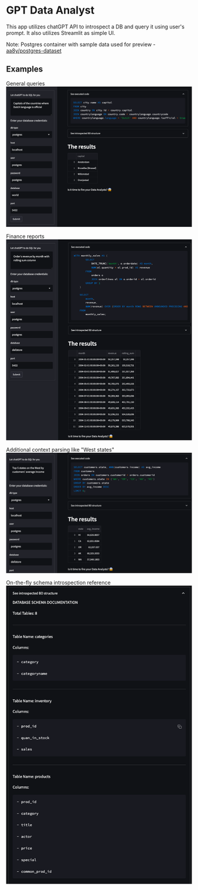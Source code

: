 # GPT Data Analyst
 
This app utilizes chatGPT API to introspect a DB and query it using user's prompt. It also utilizes Streamlit as simple UI.

Note: Postgres container with sample data used for preview - [aa8y/postgres-dataset](https://hub.docker.com/r/aa8y/postgres-dataset/)
## Examples
General queries
![Preview](github/preview1.png)

Finance reports
![Preview](github/preview2.png)

Additional context parsing like "West states"
![Preview](github/preview3.png)

On-the-fly schema introspection reference 
![Preview](github/introspection1.png)
